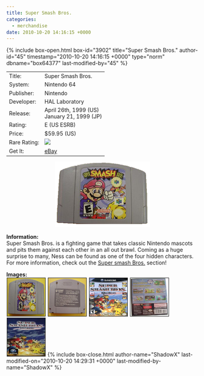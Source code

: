 ```yaml
---
title: Super Smash Bros.
categories:
  - merchandise
date: 2010-10-20 14:16:15 +0000
---
```

{% include box-open.html box-id="3902" title="Super Smash Bros." author-id="45" timestamp="2010-10-20 14:16:15 +0000" type="norm" dbname="box64377" last-modified-by="45" %}
<div class="gameinfo">
	<table>
		<tr>
			<td class="label">Title:</td>
			<td>Super Smash Bros.</td>
		</tr>
		<tr>
			<td class="label">System:</td>
			<td>Nintendo 64</td>
		</tr>
		<tr>
			<td class="label">Publisher:</td>
			<td>Nintendo</td>
		</tr>
		<tr>
			<td class="label">Developer:</td>
			<td>HAL Laboratory</td>
		</tr>
		<tr>
			<td class="label">Release:</td>
			<td>April 26th, 1999 (US)<br />January 21, 1999 (JP)</td>
		</tr>
		<tr>
			<td class="label">Rating:</td>
			<td>E (US ESRB)</td>
		</tr>
		<tr>
			<td class="label">Price:</td>
			<td>$59.95 (US)</td>
		</tr>
		<tr>
			<td class="label">Rare Rating:</td>
			<td><img src="http - //starmen.net/merchandise/images/ness_icon.gif" /></td>
		</tr>
		<tr>
			<td class="label">Get It:</td>
			<td><a href="http://www.ebay.com">eBay</a></td>
		</tr>
	</table>
</div>

<p>
	<center>
	<img src="/merchandise/images/ssb_title.png" border="0" title="Super Smash Bros." />
	</center>
</p>

<b>Information:</b>
	<br />
	Super Smash Bros. is a fighting game that takes classic Nintendo mascots and pits them 
	against each other in an all out brawl. Coming as a huge surprise to many, Ness can be 
	found as one of the four hidden characters. For more information, check out the 
	<a href="http://www.starmen.net/smashbros/">Super smash Bros.</a> section!
	<br />

<b>Images:</b>
	<br />
<a href="/merchandise/images/ssb_cartf.jpg" ><img src="/merchandise/images/ssb_cartf.jpg" title="Cart (Front))" border="1" width="100" height="100" hspace="1" /></a>
<a href="/merchandise/images/ssb_cartb.jpg.jpg" ><img src="/merchandise/images/ssb_cartb.jpg" title="Cart (Back)" border="1" width="100" height="100" hspace="1" /></a>
<a href="/merchandise/images/ssb_boxf.jpg" ><img src="/merchandise/images/ssbm_boxf.jpg" title="Box (Front)" border="1" width="100" height="100" hspace="1" /></a>
<a href="/merchandise/images/ssb_boxb.jpg" ><img src="/merchandise/images/ssbm_boxb.jpg" title="Box (Back)" border="1" width="100" height="100" hspace="1" /></a>
<a href="/merchandise/images/ssb_ins.jpg" ><img src="/merchandise/images/ssbm_ins.jpg" title="Instruction Book" border="1" width="100" height="100" hspace="1" /></a>
{% include box-close.html author-name="ShadowX" last-modified-on="2010-10-20 14:29:31 +0000" last-modified-by-name="ShadowX" %}
